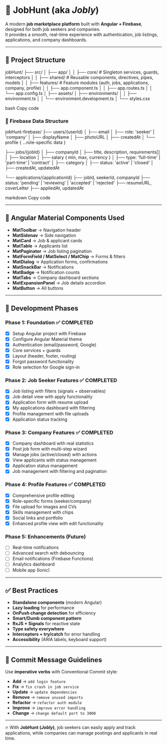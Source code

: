 # 🚀 JobHunt (aka _Jobly_)

A modern **job marketplace platform** built with **Angular + Firebase**, designed for both job seekers and companies.  
It provides a smooth, real-time experience with authentication, job listings, applications, and company dashboards.

---

## 📂 Project Structure

jobHunt/
├── src/
│ ├── app/
│ │ ├── core/ # Singleton services, guards, interceptors
│ │ ├── shared/ # Reusable components, directives, pipes, models
│ │ ├── features/ # Feature modules (auth, jobs, applications, company, profile)
│ │ ├── app.component.ts
│ │ ├── app.routes.ts
│ │ └── app.config.ts
│ ├── assets/
│ ├── environments/
│ │ ├── environment.ts
│ │ └── environment.development.ts
│ └── styles.css

bash
Copy code

### 🔑 Firebase Data Structure

jobHunt-firebase/
├── users/{userId}
│ ├── email
│ ├── role: 'seeker' | 'company'
│ ├── displayName
│ ├── photoURL
│ ├── createdAt
│ └── profile { ...role-specific data }

├── jobs/{jobId}
│ ├── companyId
│ ├── title, description, requirements[]
│ ├── location
│ ├── salary { min, max, currency }
│ ├── type: 'full-time' | 'part-time' | 'contract'
│ ├── category
│ ├── status: 'active' | 'closed'
│ ├── createdAt, updatedAt

└── applications/{applicationId}
├── jobId, seekerId, companyId
├── status: 'pending' | 'reviewing' | 'accepted' | 'rejected'
├── resumeURL, coverLetter
├── appliedAt, updatedAt

markdown
Copy code

---

## 🎨 Angular Material Components Used

- **MatToolbar** → Navigation header
- **MatSidenav** → Side navigation
- **MatCard** → Job & applicant cards
- **MatTable** → Applicants list
- **MatPaginator** → Job listing pagination
- **MatFormField / MatSelect / MatChip** → Forms & filters
- **MatDialog** → Application forms, confirmations
- **MatSnackBar** → Notifications
- **MatBadge** → Notification counts
- **MatTabs** → Company dashboard sections
- **MatExpansionPanel** → Job details accordion
- **MatButton** → All buttons

---

## 🚀 Development Phases

### Phase 1: Foundation ✅ COMPLETED

- [x] Setup Angular project with Firebase
- [x] Configure Angular Material theme
- [x] Authentication (email/password, Google)
- [x] Core services + guards
- [x] Layout (header, footer, routing)
- [x] Forgot password functionality
- [x] Role selection for Google sign-in

### Phase 2: Job Seeker Features ✅ COMPLETED

- [x] Job listing with filters (signals + observables)
- [x] Job detail view with apply functionality
- [x] Application form with resume upload
- [x] My applications dashboard with filtering
- [x] Profile management with file uploads
- [x] Application status tracking

### Phase 3: Company Features ✅ COMPLETED

- [x] Company dashboard with real statistics
- [x] Post job form with multi-step wizard
- [x] Manage jobs (active/closed) with actions
- [x] View applicants with status management
- [x] Application status management
- [x] Job management with filtering and pagination

### Phase 4: Profile Features ✅ COMPLETED

- [x] Comprehensive profile editing
- [x] Role-specific forms (seeker/company)
- [x] File upload for images and CVs
- [x] Skills management with chips
- [x] Social links and portfolio
- [x] Enhanced profile view with edit functionality

### Phase 5: Enhancements (Future)

- [ ] Real-time notifications
- [ ] Advanced search with debouncing
- [ ] Email notifications (Firebase Functions)
- [ ] Analytics dashboard
- [ ] Mobile app (Ionic)

---

## ✅ Best Practices

- **Standalone components** (modern Angular)
- **Lazy loading** for performance
- **OnPush change detection** for efficiency
- **Smart/Dumb component pattern**
- **RxJS + Signals** for reactive state
- **Type safety everywhere**
- **Interceptors + try/catch** for error handling
- **Accessibility** (ARIA labels, keyboard support)

---

## 📌 Commit Message Guidelines

Use **imperative verbs** with Conventional Commit style:

- **Add** → `add login feature`
- **Fix** → `fix crash in job service`
- **Update** → `update dependencies`
- **Remove** → `remove unused imports`
- **Refactor** → `refactor auth module`
- **Improve** → `improve error handling`
- **Change** → `change default port to 3000`

---

🔥 With **JobHunt (_Jobly_)**, job seekers can easily apply and track applications, while companies can manage postings and applicants in real time.
